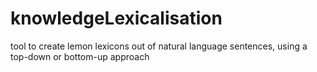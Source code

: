 knowledgeLexicalisation
=======================

tool to create lemon lexicons out of natural language sentences, using a top-down or bottom-up approach